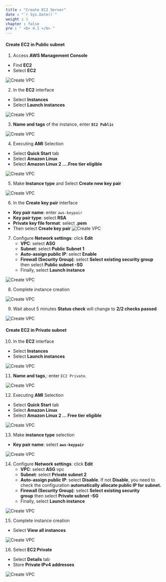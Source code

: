```yaml
---
title : "Create EC2 Server"
date : "`r Sys.Date()`"
weight : 1
chapter : false
pre : " <b> 4.1 </b> "
---
```


#### Create EC2 in Public subnet

1. Access **AWS Management Console**

- Find **EC2**
- Select **EC2**

![Create VPC](/images/4-CreateEc2Server/4.1-ec2/0001-ec2.png?featherlight=false&width=90pc)

2. In the **EC2** interface

- Select **Instances**
- Select **Launch instances**

![Create VPC](/images/4-CreateEc2Server/4.1-ec2/0002-ec2.png?featherlight=false&width=90pc)

3. **Name and tags** of the instance, enter **```EC2 Public```**

![Create VPC](/images/4-CreateEc2Server/4.1-ec2/0003-ec2.png?featherlight=false&width=90pc)

4. Executing **AMI** Selection

- Select **Quick Start** tab 
- Select **Amazon Linux**
- Select **Amazon Linux 2 ....Free tier eligible**

![Create VPC](/images/4-CreateEc2Server/4.1-ec2/0004-ec2.png?featherlight=false&width=90pc)

5. Make **Instance type** and Select **Create new key pair**

![Create VPC](/images/4-CreateEc2Server/4.1-ec2/0005-ec2.png?featherlight=false&width=90pc)

6. In the **Create key pair** interface

- **Key pair name**: enter `aws-keypair`
- **Key pair type**: select **RSA**
- **Private key file format**: select **.pem**
- Then select **Create key pair**
![Create VPC](/images/4-CreateEc2Server/4.1-ec2/0007-ec2.png?featherlight=false&width=90pc)

7. Configure **Network settings**: click **Edit**
	- **VPC**: select **ASG**
	- **Subnet**: select **Public Subnet 1**
	- **Auto-assign public IP**: select **Enable**
	- **Firewall (Security Group)**: select **Select existing security group** then select **Public subnet -SG**
	- Finally, select **Launch instance**

![Create VPC](/images/4-CreateEc2Server/4.1-ec2/0006-ec2.png?featherlight=false&width=90pc)

8. Complete instance creation

![Create VPC](/images/4-CreateEc2Server/4.1-ec2/0008-ec2.png?featherlight=false&width=90pc)

9. Wait about 5 minutes **Status check** will change to **2/2 checks passed**

![Create VPC](/images/4-CreateEc2Server/4.1-ec2/0009-ec2.png?featherlight=false&width=90pc)

#### Create EC2 in Private subnet

10. In the **EC2** interface

- Select **Instances**
- Select **Launch instances**

![Create VPC](/images/4-CreateEc2Server/4.1-ec2/00010-ec2.png?featherlight=false&width=90pc)

11. **Name and tags**,: enter `EC2 Private`.

![Create VPC](/images/4-CreateEc2Server/4.1-ec2/00011-ec2.png?featherlight=false&width=90pc)

12. Executing **AMI** Selection

- Select **Quick Start** tab
- Select **Amazon Linux**
- Select **Amazon Linux 2 ... Free tier eligible**

![Create VPC](/images/4-CreateEc2Server/4.1-ec2/00012-ec2.png?featherlight=false&width=90pc)

13. Make **instance type** selection

- **Key pair name**: select **```aws-keypair```**

![Create VPC](/images/4-CreateEc2Server/4.1-ec2/00013-ec2.png?featherlight=false&width=90pc)

14. Configure **Network settings**: click **Edit**
	- **VPC**: select **ASG** vpc
	- **Subnet**: select **Private subnet 2**
	- **Auto-assign public IP**: select **Disable**. If not **Disable**, you need to check the configuration **automatically allocate public IP for subnet.**
	- **Firewall (Security Group)**: select **Select existing security group** then select **Private subnet -SG**
	- Finally, select **Launch instance**

![Create VPC](/images/4-CreateEc2Server/4.1-ec2/00014-ec2.png?featherlight=false&width=90pc)

15. Complete instance creation

- Select **View all instances**

![Create VPC](/images/4-CreateEc2Server/4.1-ec2/00015-ec2.png?featherlight=false&width=90pc)

16. Select **EC2 Private**

- Select **Details** tab
- Store **Private IPv4 addresses**


![Create VPC](/images/4-CreateEc2Server/4.1-ec2/00016-ec2.png?featherlight=false&width=90pc)